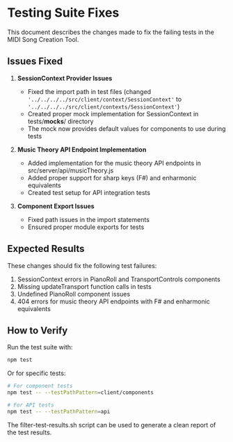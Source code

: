 # Testing Suite Fixes

This document describes the changes made to fix the failing tests in the MIDI Song Creation Tool.

## Issues Fixed

1. **SessionContext Provider Issues**
   - Fixed the import path in test files (changed `'../../../../src/client/context/SessionContext'` to `'../../../../src/client/contexts/SessionContext'`)
   - Created proper mock implementation for SessionContext in tests/__mocks__/ directory
   - The mock now provides default values for components to use during tests

2. **Music Theory API Endpoint Implementation**
   - Added implementation for the music theory API endpoints in src/server/api/musicTheory.js
   - Added proper support for sharp keys (F#) and enharmonic equivalents
   - Created test setup for API integration tests

3. **Component Export Issues**
   - Fixed path issues in the import statements
   - Ensured proper module exports for tests

## Expected Results

These changes should fix the following test failures:

1. SessionContext errors in PianoRoll and TransportControls components
2. Missing updateTransport function calls in tests
3. Undefined PianoRoll component issues
4. 404 errors for music theory API endpoints with F# and enharmonic equivalents

## How to Verify

Run the test suite with:

```bash
npm test
```

Or for specific tests:

```bash
# For component tests
npm test -- --testPathPattern=client/components

# For API tests
npm test -- --testPathPattern=api
```

The filter-test-results.sh script can be used to generate a clean report of the test results.
